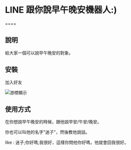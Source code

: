# LINE 跟你說早午晚安機器人:)
====

## 說明
給大家一個可以說早午晚安的對象。

## 安裝
加入好友

![](https://qr-official.line.me/sid/L/497yemfo.png "游標顯示")

## 使用方式
在你想說早午晚安的時候，跟他說早安/午安/晚安。

你也可以叫他的名字"迷子"，然後教他說話。

like : 迷子;你好嗎;我很好，這樣你問他你好嗎，他就會回我很好。